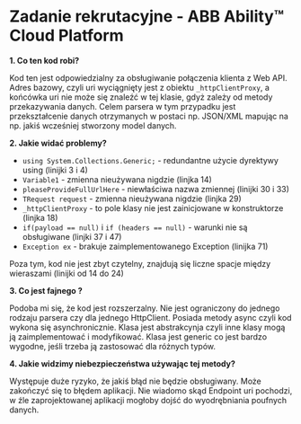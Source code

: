 Zadanie rekrutacyjne - ABB Ability™ Cloud Platform
==================================================

**1. Co ten kod robi?**

Kod ten jest odpowiedzialny za obsługiwanie połączenia klienta z Web API. Adres bazowy, czyli uri wyciągnięty jest z obiektu `_httpClientProxy`, a końcówka uri nie może się znaleźć w tej klasie, gdyż zależy od metody przekazywania danych.
 Celem parsera w tym przypadku jest przekształcenie danych otrzymanych w postaci np. JSON/XML mapując na np. jakiś wcześniej stworzony model danych.

**2. Jakie widać problemy?**

* `using System.Collections.Generic;` - redundantne użycie dyrektywy using (linijki 3 i 4)
* `Variable1` - zmienna nieużywana nigdzie (linjka 14)
* `pleaseProvideFullUrlHere` - niewłaściwa nazwa zmiennej (linijki 30 i 33)
* `TRequest request` - zmienna nieużywana nigdzie (linjka 29)
* `_httpClientProxy` - to pole klasy nie jest zainicjowane w konstruktorze (linjka 18)
* `if(payload == null)` i `if (headers == null)` - warunki nie są obsługiwane (linjki 37 i 47)
* `Exception ex` - brakuje zaimplementowanego Exception (linijka 71)

Poza tym, kod nie jest zbyt czytelny, znajdują się liczne spacje między wieraszami (linijki od 14 do 24)

**3. Co jest fajnego ?**

Podoba mi się, że kod jest rozszerzalny. Nie jest ograniczony do jednego rodzaju parsera czy dla jednego HttpClient. Posiada metody async czyli kod wykona się asynchronicznie. Klasa jest abstrakcynja czyli inne klasy mogą ją zaimplementować i modyfikować. Klasa jest generic co jest bardzo wygodne, jeśli trzeba ją zastosować dla różnych typów.

**4. Jakie widzimy niebezpieczeństwa używając tej metody?**

Występuje duże ryzyko, że jakiś błąd nie będzie obsługiwany. Może zakończyć się to błędem aplikacji. 
Nie wiadomo skąd Endpoint uri pochodzi, w źle zaprojektowanej aplikacji mogłoby dojść do wyodrębniania poufnych danych.
